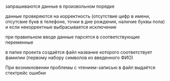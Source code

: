 запрашиваются данные в произвольном порядке

данные проверяются на корректность (отсутствие цифр в имени, отсутсвие букв в телефоне, точки в дне рождения, наличие буквы пола) и если некорректные выбрасывается исключение

при правильном вводе данные парсятся в соответствующие переменные

в папке проекта создаётся файл название которого соответствует фамилии (первому набору символов из введенного ФИО)

При возникновении проблемы с чтением-записью в файл выдаётся стектрейс ошибки
